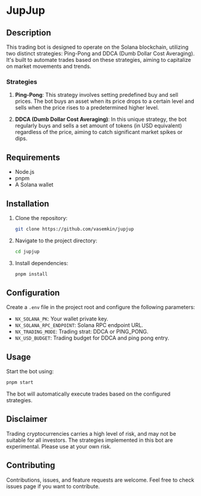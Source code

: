 # JupJup

## Description

This trading bot is designed to operate on the Solana blockchain, utilizing two distinct strategies: Ping-Pong and DDCA (Dumb Dollar Cost Averaging). It's built to automate trades based on these strategies, aiming to capitalize on market movements and trends.

### Strategies

1. **Ping-Pong**: This strategy involves setting predefined buy and sell prices. The bot buys an asset when its price drops to a certain level and sells when the price rises to a predetermined higher level.

2. **DDCA (Dumb Dollar Cost Averaging)**: In this unique strategy, the bot regularly buys and sells a set amount of tokens (in USD equivalent) regardless of the price, aiming to catch significant market spikes or dips.

## Requirements

-   Node.js
-   pnpm
-   A Solana wallet

## Installation

1. Clone the repository:

    ```bash
    git clone https://github.com/vasemkin/jupjup
    ```

2. Navigate to the project directory:

    ```bash
    cd jupjup
    ```

3. Install dependencies:
    ```bash
    pnpm install
    ```

## Configuration

Create a `.env` file in the project root and configure the following parameters:

-   `NX_SOLANA_PK`: Your wallet private key.
-   `NX_SOLANA_RPC_ENDPOINT`: Solana RPC endpoint URL.
-   `NX_TRADING_MODE`: Trading strat: DDCA or PING_PONG.
-   `NX_USD_BUDGET`: Trading budget for DDCA and ping pong entry.

## Usage

Start the bot using:

```bash
pnpm start
```

The bot will automatically execute trades based on the configured strategies.

## Disclaimer

Trading cryptocurrencies carries a high level of risk, and may not be suitable for all investors. The strategies implemented in this bot are experimental. Please use at your own risk.

## Contributing

Contributions, issues, and feature requests are welcome. Feel free to check issues page if you want to contribute.
